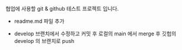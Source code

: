 협업에 사용할 git & github 테스트 프로젝트 입니다.
+ readme.md 파일 추가

+ develop 브랜치에서 수정하고 커밋 후 로컬의 main 에서 merge 후 깃헙의 develop 의 브랜치로 push